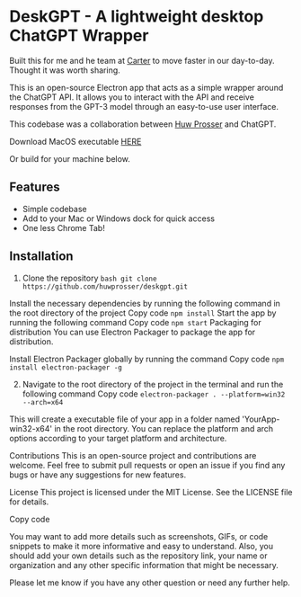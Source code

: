 # DeskGPT - A lightweight desktop ChatGPT Wrapper

Built this for me and he team at [Carter](https://carterapi.com) to move faster in our day-to-day. Thought it was worth sharing.

This is an open-source Electron app that acts as a simple wrapper around the ChatGPT API. It allows you to interact with the API and receive responses from the GPT-3 model through an easy-to-use user interface.

This codebase was a collaboration between [Huw Prosser](https://github.com/huwprosser) and ChatGPT.

Download MacOS executable [HERE](https://drive.google.com/drive/folders/13L-BxNMXMLWP_6o9Vs0l1TwZhfP1qZy0?usp=sharing)

Or build for your machine below.

## Features

-   Simple codebase
-   Add to your Mac or Windows dock for quick access
-   One less Chrome Tab!

## Installation

1. Clone the repository
   `bash git clone https://github.com/huwprosser/deskgpt.git`

Install the necessary dependencies by running the following command in the root directory of the project
Copy code
`npm install`
Start the app by running the following command
Copy code
`npm start`
Packaging for distribution
You can use Electron Packager to package the app for distribution.

Install Electron Packager globally by running the command
Copy code
`npm install electron-packager -g`

2. Navigate to the root directory of the project in the terminal and run the following command
   Copy code
   `electron-packager . --platform=win32 --arch=x64`

This will create a executable file of your app in a folder named 'YourApp-win32-x64' in the root directory.
You can replace the platform and arch options according to your target platform and architecture.

Contributions
This is an open-source project and contributions are welcome. Feel free to submit pull requests or open an issue if you find any bugs or have any suggestions for new features.

License
This project is licensed under the MIT License. See the LICENSE file for details.

Copy code

You may want to add more details such as screenshots, GIFs, or code snippets to make it more informative and easy to understand. Also, you should add your own details such as the repository link, your name or organization and any other specific information that might be necessary.

Please let me know if you have any other question or need any further help.
